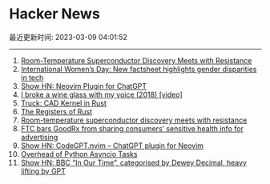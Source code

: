 # Hacker News

最近更新时间: 2023-03-09 04:01:52

--- 
1. [Room-Temperature Superconductor Discovery Meets with Resistance](https://www.quantamagazine.org/room-temperature-superconductor-discovery-meets-with-resistance-20230308/) 
2. [International Women’s Day: New factsheet highlights gender disparities in tech](https://www.unesco.org/en/articles/international-womens-day-new-factsheet-highlights-gender-disparities-innovation-and-technology) 
3. [Show HN: Neovim Plugin for ChatGPT](https://github.com/dpayne/CodeGPT.nvim) 
4. [I broke a wine glass with my voice (2018) [video]](https://www.youtube.com/watch?v=Oc27GxSD_bI) 
5. [Truck: CAD Kernel in Rust](https://github.com/ricosjp/truck) 
6. [The Registers of Rust](https://without.boats/blog/the-registers-of-rust/) 
7. [Room-temperature superconductor discovery meets with resistance](https://www.quantamagazine.org/room-temperature-superconductor-discovery-meets-with-resistance-20230308/) 
8. [FTC bars GoodRx from sharing consumers’ sensitive health info for advertising](https://www.ftc.gov/news-events/news/press-releases/2023/02/ftc-enforcement-action-bar-goodrx-sharing-consumers-sensitive-health-info-advertising) 
9. [Show HN: CodeGPT.nvim – ChatGPT plugin for Neovim](https://github.com/dpayne/CodeGPT.nvim) 
10. [Overhead of Python Asyncio Tasks](https://textual.textualize.io/blog/2023/03/08/overhead-of-python-asyncio-tasks/) 
11. [Show HN: BBC “In Our Time”, categorised by Dewey Decimal, heavy lifting by GPT](https://genmon.github.io/braggoscope/) 
